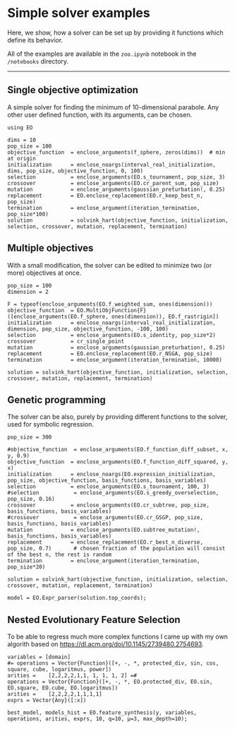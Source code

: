# Simple solver examples

Here, we show, how a solver can be set up by providing it functions which define its behavior.

All of the examples are available in the `zoo.ipynb` notebook in the `/notebooks` directory.

---

## Single objective optimization

A simple solver for finding the minimum of 10-dimensional parabole.
Any other user defined function, with its arguments, can be chosen.


```
using EO

dims = 10
pop_size = 100
objective_function  = enclose_arguments(f_sphere, zeros(dims))  # min at origin
initialization      = enclose_noargs(interval_real_initialization, dims, pop_size, objective_function, 0, 100)
selection           = enclose_arguments(EO.s_tournament, pop_size, 3)
crossover           = enclose_arguments(EO.cr_parent_sum, pop_size)
mutation            = enclose_arguments(gaussian_preturbation!, 0.25)
replacement         = EO.enclose_replacement(EO.r_keep_best_n, pop_size)
termination         = enclose_argument(iteration_termination, pop_size*100)
solution            = solvink_hart(objective_function, initialization, selection, crossover, mutation, replacement, termination)
```

## Multiple objectives

With a small modification, the solver can be edited to minimize two (or more) objectives at once.

```
pop_size = 100
dimension = 2

F = typeof(enclose_arguments(EO.f_weighted_sum, ones(dimension)))
objective_function  = EO.MultiObjFunction{F}([enclose_arguments(EO.f_sphere, ones(dimension)), EO.f_rastrigin])
initialization      = enclose_noargs(interval_real_initialization, dimension, pop_size, objective_function, -100, 100)
selection           = enclose_arguments(EO.s_identity, pop_size*2)
crossover           = cr_single_point
mutation            = enclose_arguments(gaussian_preturbation!, 0.25)
replacement         = EO.enclose_replacement(EO.r_NSGA, pop_size)
termination         = enclose_argument(iteration_termination, 10000)

solution = solvink_hart(objective_function, initialization, selection, crossover, mutation, replacement, termination)
```

## Genetic programming

The solver can be also, purely by providing different functions to the solver, used for symbolic regression.

```
pop_size = 300

#objective_function  = enclose_arguments(EO.f_function_diff_subset, x, y, 0.9)
objective_function  = enclose_arguments(EO.f_function_diff_squared, y, x)
initialization      = enclose_noargs(EO.expression_initialization, pop_size, objective_function, basis_functions, basis_variables)
selection           = enclose_arguments(EO.s_tournament, 100, 3)
#selection           = enclose_arguments(EO.s_greedy_overselection, pop_size, 0.16)
crossover           = enclose_arguments(EO.cr_subtree, pop_size, basis_functions, basis_variables)
#crossover           = enclose_arguments(EO.cr_GSGP, pop_size, basis_functions, basis_variables)
mutation            = enclose_arguments(EO.subtree_mutation!, basis_functions, basis_variables)
replacement         = enclose_replacement(EO.r_best_n_diverse, pop_size, 0.7)       # chosen fraction of the population will consist of the best n, the rest is random
termination         = enclose_argument(iteration_termination, pop_size*20)

solution = solvink_hart(objective_function, initialization, selection, crossover, mutation, replacement, termination)

model = EO.Expr_parser(solution.top_coords);
```

## Nested Evolutionary Feature Selection


To be able to regress much more complex functions I came up with my own algorith based on https://dl.acm.org/doi/10.1145/2739480.2754693.


```
variables = [domain]
#= operations = Vector{Function}([+, -, *, protected_div, sin, cos, square, cube, logaritmus, power])
arities =    [2,2,2,2,1,1, 1, 1, 1, 2] =#
operations = Vector{Function}([+, -, *, EO.protected_div, EO.sin, EO.square, EO.cube, EO.logaritmus])
arities =    [2,2,2,2,1,1,1,1]
exprs = Vector{Any}([:x])

best_model, models_hist = EO.feature_synthesis(y, variables, operations, arities, exprs, 10, q=10, μ=3, max_depth=10);
```